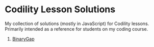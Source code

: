 # Codility Lesson Solutions
My collection of solutions (mostly in JavaScript) for Codility lessons. Primarily intended as a reference for students on my coding course.

1. [BinaryGap](binary-gap.md)
